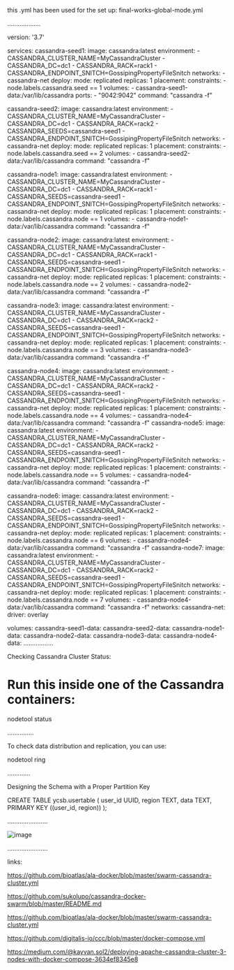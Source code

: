 this .yml has been used for the set up: final-works-global-mode.yml 

...................

version: '3.7'

services:
  cassandra-seed1:
    image: cassandra:latest
    environment:
      - CASSANDRA_CLUSTER_NAME=MyCassandraCluster
      - CASSANDRA_DC=dc1
      - CASSANDRA_RACK=rack1
      - CASSANDRA_ENDPOINT_SNITCH=GossipingPropertyFileSnitch
    networks:
      - cassandra-net
    deploy:
      mode: replicated
      replicas: 1
      placement:
        constraints:
          - node.labels.cassandra.seed == 1
    volumes:
      - cassandra-seed1-data:/var/lib/cassandra
    ports:
      - "9042:9042"
    command: "cassandra -f"

  cassandra-seed2:
    image: cassandra:latest
    environment:
      - CASSANDRA_CLUSTER_NAME=MyCassandraCluster
      - CASSANDRA_DC=dc1
      - CASSANDRA_RACK=rack2
      - CASSANDRA_SEEDS=cassandra-seed1
      - CASSANDRA_ENDPOINT_SNITCH=GossipingPropertyFileSnitch
    networks:
      - cassandra-net
    deploy:
      mode: replicated
      replicas: 1
      placement:
        constraints:
          - node.labels.cassandra.seed == 2
    volumes:
      - cassandra-seed2-data:/var/lib/cassandra
    command: "cassandra -f"

  cassandra-node1:
    image: cassandra:latest
    environment:
      - CASSANDRA_CLUSTER_NAME=MyCassandraCluster
      - CASSANDRA_DC=dc1
      - CASSANDRA_RACK=rack1
      - CASSANDRA_SEEDS=cassandra-seed1
      - CASSANDRA_ENDPOINT_SNITCH=GossipingPropertyFileSnitch
    networks:
      - cassandra-net
    deploy:
      mode: replicated
      replicas: 1
      placement:
        constraints:
          - node.labels.cassandra.node == 1
    volumes:
      - cassandra-node1-data:/var/lib/cassandra
    command: "cassandra -f"

  cassandra-node2:
    image: cassandra:latest
    environment:
      - CASSANDRA_CLUSTER_NAME=MyCassandraCluster
      - CASSANDRA_DC=dc1
      - CASSANDRA_RACK=rack1
      - CASSANDRA_SEEDS=cassandra-seed1
      - CASSANDRA_ENDPOINT_SNITCH=GossipingPropertyFileSnitch
    networks:
      - cassandra-net
    deploy:
      mode: replicated
      replicas: 1
      placement:
        constraints:
          - node.labels.cassandra.node == 2
    volumes:
      - cassandra-node2-data:/var/lib/cassandra
    command: "cassandra -f"

  cassandra-node3:
    image: cassandra:latest
    environment:
      - CASSANDRA_CLUSTER_NAME=MyCassandraCluster
      - CASSANDRA_DC=dc1
      - CASSANDRA_RACK=rack2
      - CASSANDRA_SEEDS=cassandra-seed1
      - CASSANDRA_ENDPOINT_SNITCH=GossipingPropertyFileSnitch
    networks:
      - cassandra-net
    deploy:
      mode: replicated
      replicas: 1
      placement:
        constraints:
          - node.labels.cassandra.node == 3
    volumes:
      - cassandra-node3-data:/var/lib/cassandra
    command: "cassandra -f"

  cassandra-node4:
    image: cassandra:latest
    environment:
      - CASSANDRA_CLUSTER_NAME=MyCassandraCluster
      - CASSANDRA_DC=dc1
      - CASSANDRA_RACK=rack2
      - CASSANDRA_SEEDS=cassandra-seed1
      - CASSANDRA_ENDPOINT_SNITCH=GossipingPropertyFileSnitch
    networks:
      - cassandra-net
    deploy:
      mode: replicated
      replicas: 1
      placement:
        constraints:
          - node.labels.cassandra.node == 4
    volumes:
      - cassandra-node4-data:/var/lib/cassandra
    command: "cassandra -f"
  cassandra-node5:
    image: cassandra:latest
    environment:
      - CASSANDRA_CLUSTER_NAME=MyCassandraCluster
      - CASSANDRA_DC=dc1
      - CASSANDRA_RACK=rack2
      - CASSANDRA_SEEDS=cassandra-seed1
      - CASSANDRA_ENDPOINT_SNITCH=GossipingPropertyFileSnitch
    networks:
      - cassandra-net
    deploy:
      mode: replicated
      replicas: 1
      placement:
        constraints:
          - node.labels.cassandra.node == 5
    volumes:
      - cassandra-node4-data:/var/lib/cassandra
    command: "cassandra -f"

  cassandra-node6:
    image: cassandra:latest
    environment:
      - CASSANDRA_CLUSTER_NAME=MyCassandraCluster
      - CASSANDRA_DC=dc1
      - CASSANDRA_RACK=rack2
      - CASSANDRA_SEEDS=cassandra-seed1
      - CASSANDRA_ENDPOINT_SNITCH=GossipingPropertyFileSnitch
    networks:
      - cassandra-net
    deploy:
      mode: replicated
      replicas: 1
      placement:
        constraints:
          - node.labels.cassandra.node == 6
    volumes:
      - cassandra-node4-data:/var/lib/cassandra
    command: "cassandra -f"
  cassandra-node7:
    image: cassandra:latest
    environment:
      - CASSANDRA_CLUSTER_NAME=MyCassandraCluster
      - CASSANDRA_DC=dc1
      - CASSANDRA_RACK=rack2
      - CASSANDRA_SEEDS=cassandra-seed1
      - CASSANDRA_ENDPOINT_SNITCH=GossipingPropertyFileSnitch
    networks:
      - cassandra-net
    deploy:
      mode: replicated
      replicas: 1
      placement:
        constraints:
          - node.labels.cassandra.node == 7
    volumes:
      - cassandra-node4-data:/var/lib/cassandra
    command: "cassandra -f"
networks:
  cassandra-net:
    driver: overlay

volumes:
  cassandra-seed1-data:
  cassandra-seed2-data:
  cassandra-node1-data:
  cassandra-node2-data:
  cassandra-node3-data:
  cassandra-node4-data:
  .................

Checking Cassandra Cluster Status:

# Run this inside one of the Cassandra containers:

nodetool status

...............

To check data distribution and replication, you can use:

nodetool ring

.............

Designing the Schema with a Proper Partition Key

CREATE TABLE ycsb.usertable (
  user_id UUID,
  region TEXT,
  data TEXT,
  PRIMARY KEY ((user_id, region))
);

.......................

![image](https://github.com/user-attachments/assets/90f9e09c-825d-47a4-8d82-add3b7a37026)


.......................

links:

https://github.com/bioatlas/ala-docker/blob/master/swarm-cassandra-cluster.yml

https://github.com/sukolupo/cassandra-docker-swarm/blob/master/README.md

https://github.com/bioatlas/ala-docker/blob/master/swarm-cassandra-cluster.yml

https://github.com/digitalis-io/ccc/blob/master/docker-compose.yml

https://medium.com/@kayvan.sol2/deploying-apache-cassandra-cluster-3-nodes-with-docker-compose-3634ef8345e8

  
